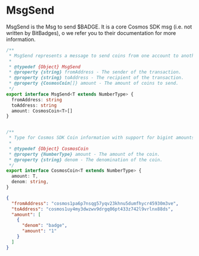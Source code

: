 # MsgSend

MsgSend is the Msg to send $BADGE. It is a core Cosmos SDK msg (i.e. not written by BitBadges), o we refer you to their documentation for more information.

```typescript
/**
 * MsgSend represents a message to send coins from one account to another.
 *
 * @typedef {Object} MsgSend
 * @property {string} fromAddress - The sender of the transaction.
 * @property {string} toAddress - The recipient of the transaction.
 * @property {CosmosCoin[]} amount - The amount of coins to send.
 */
export interface MsgSend<T extends NumberType> {
  fromAddress: string
  toAddress: string
  amount: CosmosCoin<T>[]
}


/**
 * Type for Cosmos SDK Coin information with support for bigint amounts (e.g. { amount: 1000000, denom: 'badge' }).
 *
 * @typedef {Object} CosmosCoin
 * @property {NumberType} amount - The amount of the coin.
 * @property {string} denom - The denomination of the coin.
 */
export interface CosmosCoin<T extends NumberType> {
  amount: T,
  denom: string,
}

```

```json
{
  "fromAddress": "cosmos1pa6p7nsqg57yqv23khnu5dumfhycr45930m3ve",
  "toAddress": "cosmos1uy4my3dwzwv9drgq06pt433z742l9vrlnx88ds",
  "amount": [
    {
      "denom": "badge",
      "amount": "1"
    }
  ]
}
```
